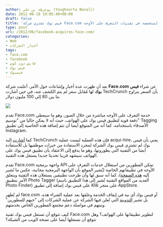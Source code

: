 ```yaml
---
author: يوغرطة بن علي (Youghourta Benali)
date: 2012-06-18 19:05:40+00:00
draft: false
title: 'فيس بوك تشتري شركة Face.com الإسرائيلية المتخصصة في تقنيات التعرف على الأوجه  '
type: post
url: /2012/06/facebook-acquires-face-com/
categories:
- Web
- أخبار الشركات
tags:
- face.com
- facebook
- فايس دوت كوم
- فيس بوك
- فيسبوك
---
```


بعد أن ظهرت عدة أخبار وإشاعات حول الأمر، أعلنت شركة **Face.com** عن شراء **فيس بوك** لها مُقابل سعر لم يتم الكشف عنه، في حين أشارت TechCrunch بأن السعر يتراوح ما بين 80 إلى 100 مليون دولار.




[![](http://www.it-scoop.com/wp-content/uploads/2012/06/Facebook-Buys-Face.com_.jpg)
](http://www.it-scoop.com/wp-content/uploads/2012/06/Facebook-Buys-Face.com_.jpg)




تقدم Face.com خدمة التعرف على الأوجه مباشرة من خلال الصور، وهو ما سيعطي دفعة قوية لتطبيق فيس بوك على الهواتف، حيث أنه لا يمكن حاليا من "توسيم" Tagging الأصدقاء باستخدامه. كما أنه من المتوقع أيضا أن تتم إضافة هذه الخاصية إلى تطبيق Instagram.




كما [أشارت](http://techcrunch.com/2012/06/18/facebook-scoops-up-face-com-for-100m-to-bolster-its-facial-recognition-tech/) إليه TechCrunch فإن هذه العملية ليست عملية acqui-hire، يعني بأن فيس بوك لم تشتري فيس بوك الشركة لمجرد الاستفادة من خبرات موظفيها بل للاستفادة أيضا من التقنية التي يطورونها، وهو ما يدفع إلى الاعتقاد بأن تطبيق فيس بوك على الهواتف سيشهد قريبا تحديثا جديدا يستغل هذه التقنية.




تقدم Face.com واجهة برمجية API تمكن المطورين من استغلال خدمات التعرف على الأوجه في تطبيقاتهم الخاصة (يُشير الموقع بأن الواجهة البرمجية مجانية، عكس ما تُشير إليه [هذه الصفحة](http://vator.tv/company/face-com))، كما أنه سبق لها وأن طرحت تطبيقين يستغلان هذه التقنية ويتعلق الأمر بتطبيق Photo Tagger (العديد من المواقع التقنية تُشير إلى هذا التطبيق باسم Photo Finder) على فيس بوك إضافة إلى تطبيق Klik على متجر AppStore.




لم تُظهر face.com أو فيس بوك أي نية في إيقاف الخدمة وغلقها بعد عملية الشراء هذه، بل تشير [التدوينة](http://face.com/blog/facebook-acquires-face-com/) التي تُعلن فيها الشركة عن عملية الشركات إلى "حبهم للمطورين" ونيتهم في مواصلة دعم مجتمع المطورين الخاص بخدمتهم.




كيف تتوقع أن تستغل فيس بوك تقنية Face.com لتطوير تطبيقاتها على الهواتف؟ وهل تتوقع أن تستغلها أيضا على نسخة الويب من الشبكة؟
